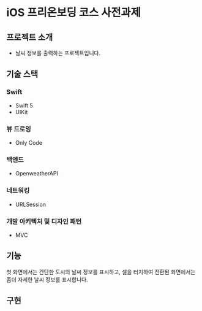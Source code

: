 # iOS 프리온보딩 코스 사전과제
## 프로젝트 소개
- 날씨 정보를 출력하는 프로젝트입니다.

## 기술 스택

### Swift
- Swift 5
- UIKit
### 뷰 드로잉
- Only Code
### 백엔드
- OpenweatherAPI
### 네트워킹
- URLSession
### 개발 아키텍처 및 디자인 패턴
- MVC
## 기능
첫 화면에서는 간단한 도시의 날씨 정보를 표시하고, 셀을 터치하여 전환된 화면에서는 좀더 자세한 날씨 정보를 표시합니다.

## 구현

